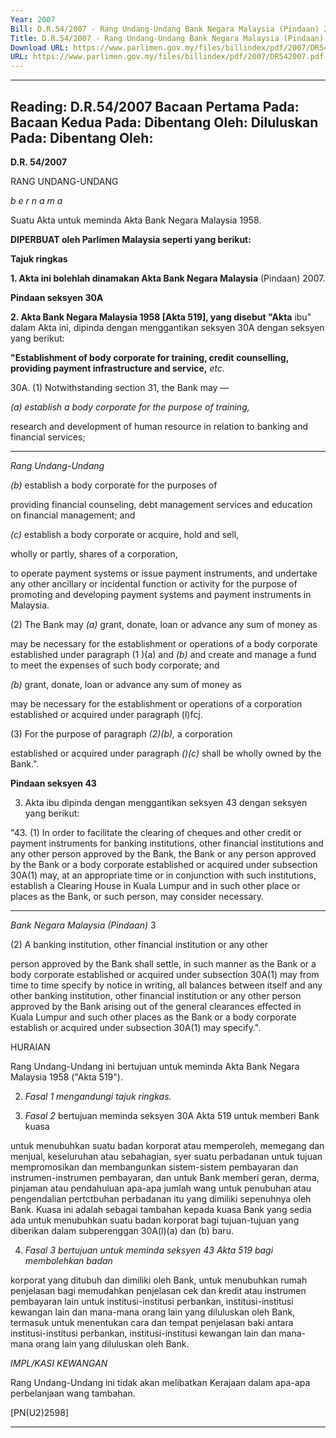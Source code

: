 ```yaml
---
Year: 2007
Bill: D.R.54/2007 - Rang Undang-Undang Bank Negara Malaysia (Pindaan) 2007 (Lulus)
Title: D.R.54/2007 - Rang Undang-Undang Bank Negara Malaysia (Pindaan) 2007 (Lulus)
Download URL: https://www.parlimen.gov.my/files/billindex/pdf/2007/DR542007.pdf
URL: https://www.parlimen.gov.my/files/billindex/pdf/2007/DR542007.pdf
---
```

---
Reading:
D.R.54/2007
Bacaan Pertama Pada:
Bacaan Kedua Pada:
Dibentang Oleh:
Diluluskan Pada:
Dibentang Oleh:
---

**D.R. 54/2007**

RANG UNDANG-UNDANG

_b e r n a m a_

Suatu Akta untuk meminda Akta Bank Negara Malaysia 1958.

**DIPERBUAT oleh Parlimen Malaysia seperti yang berikut:**

**Tajuk ringkas**

**1.  Akta ini bolehlah dinamakan Akta Bank Negara Malaysia**
(Pindaan) 2007.

**Pindaan seksyen 30A**

**2. Akta Bank Negara Malaysia 1958 [Akta 519], yang disebut "Akta**
ibu" dalam Akta ini, dipinda dengan menggantikan seksyen 30A
dengan seksyen yang berikut:

**"Establishment of body corporate for training, credit**
**counselling, providing payment infrastructure and service,**
_etc._

30A. (1) Notwithstanding section 31, the Bank may —

_(a) establish a body corporate for the purpose of training,_

research and development of human resource in
relation to banking and financial services;


-----

_Rang Undang-Undang_


_(b)_ establish a body corporate for the purposes of

providing financial counseling, debt management
services and education on financial management; and

_(c)_ establish a body corporate or acquire, hold and sell,

wholly or partly, shares of a corporation,

to operate payment systems or issue payment instruments, and
undertake any other ancillary or incidental function or activity
for the purpose of promoting and developing payment systems
and payment instruments in Malaysia.

(2) The Bank may
_(a)_ grant, donate, loan or advance any sum of money as

may be necessary for the establishment or operations
of a body corporate established under paragraph (1 )(a)
and _(b)_ and create and manage a fund to meet the
expenses of such body corporate; and

_(b)_ grant, donate, loan or advance any sum of money as

may be necessary for the establishment or operations
of a corporation established or acquired under
paragraph (l)fcj.

(3) For the purpose of paragraph _(2)(b),_ a corporation

established or acquired under paragraph _(\)(c)_ shall be wholly
owned by the Bank.".

**Pindaan seksyen 43**

3.  Akta ibu dipinda dengan menggantikan seksyen 43 dengan
seksyen yang berikut:

"43. (1) In order to facilitate the clearing of cheques and other
credit or payment instruments for banking institutions, other
financial institutions and any other person approved by the
Bank, the Bank or any person approved by the Bank or a body
corporate established or acquired under subsection 30A(1) may,
at an appropriate time or in conjunction with such institutions,
establish a Clearing House in Kuala Lumpur and in such other
place or places as the Bank, or such person, may consider
necessary.


-----

_Bank Negara Malaysia (Pindaan)_ 3

(2) A banking institution, other financial institution or any other

person approved by the Bank shall settle, in such manner as the
Bank or a body corporate established or acquired under subsection
30A(1) may from time to time specify by notice in writing, all
balances between itself and any other banking institution, other
financial institution or any other person approved by the Bank
arising out of the general clearances effected in Kuala Lumpur and
such other places as the Bank or a body corporate establish or
acquired under subsection 30A(1) may specify.".

HURAIAN

Rang Undang-Undang ini bertujuan untuk meminda Akta Bank Negara Malaysia 1958
("Akta 519").

2. _Fasal 1 mengandungi tajuk ringkas._

3. _Fasal 2_ bertujuan meminda seksyen 30A Akta 519 untuk memberi Bank kuasa

untuk menubuhkan suatu badan korporat atau memperoleh, memegang dan menjual,
keseluruhan atau sebahagian, syer suatu perbadanan untuk tujuan mempromosikan dan
membangunkan sistem-sistem pembayaran dan instrumen-instrumen pembayaran, dan
untuk Bank memberi geran, derma, pinjaman atau pendahuluan apa-apa jumlah wang
untuk penubuhan atau pengendalian pertctbuhan perbadanan itu yang dimiliki
sepenuhnya oleh Bank. Kuasa ini adalah sebagai tambahan kepada kuasa Bank yang
sedia ada untuk menubuhkan suatu badan korporat bagi tujuan-tujuan yang diberikan
dalam subperenggan 30A(l)(a) dan (b) baru.

4. _Fasal 3 bertujuan untuk meminda seksyen 43 Akta 519 bagi membolehkan badan_

korporat yang ditubuh dan dimiliki oleh Bank, untuk menubuhkan rumah penjelasan
bagi memudahkan penjelasan cek dan kredit atau instrumen pembayaran lain untuk
institusi-institusi perbankan, institusi-institusi kewangan lain dan mana-mana orang
lain yang diluluskan oleh Bank, termasuk untuk menentukan cara dan tempat
penjelasan baki antara institusi-institusi perbankan, institusi-institusi kewangan lain
dan mana-mana orang lain yang diluluskan oleh Bank.

_IMPL/KASI KEWANGAN_

Rang Undang-Undang ini tidak akan melibatkan Kerajaan dalam apa-apa perbelanjaan
wang tambahan.

[PN(U2)2598]


-----

